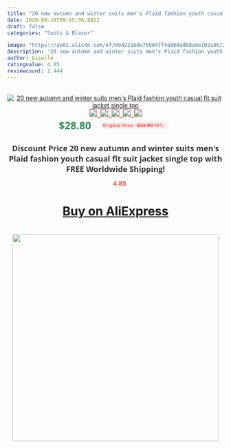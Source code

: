 ```yaml
---
title: "20 new autumn and winter suits men's Plaid fashion youth casual fit suit jacket single top"
date: 2020-08-19T09:25:36.892Z
draft: false
categories: "Suits & Blazer"

image: "https://ae01.alicdn.com/kf/H942216da75904ff4a8b0adb8a9e102c0S/20-new-autumn-and-winter-suits-men-s-Plaid-fashion-youth-casual-fit-suit-jacket-single.jpg"
description: "20 new autumn and winter suits men's Plaid fashion youth casual fit suit jacket single top"
author: Giselle
ratingvalue: 4.85
reviewcount: 1.444
---
```

<br>
<div style="text-align: center;">
<a href="https://s.click.aliexpress.com/e/_A2FgPL" target="_blank" rel="nofollow noopener noreferrer"><img alt="20 new autumn and winter suits men's Plaid fashion youth casual fit suit jacket single top" class="magnifier-image" src="https://ae01.alicdn.com/kf/H942216da75904ff4a8b0adb8a9e102c0S/20-new-autumn-and-winter-suits-men-s-Plaid-fashion-youth-casual-fit-suit-jacket-single.jpg_640x640.jpg">
<br>
<img style="border:1px solid salmon" src="https://ae01.alicdn.com/kf/H942216da75904ff4a8b0adb8a9e102c0S/20-new-autumn-and-winter-suits-men-s-Plaid-fashion-youth-casual-fit-suit-jacket-single.jpg_120x120.jpg">&nbsp;&nbsp;<img style="border:1px solid salmon" src="https://ae01.alicdn.com/kf/H2f18935efd0444fb9a0fa7de9483581a8/20-new-autumn-and-winter-suits-men-s-Plaid-fashion-youth-casual-fit-suit-jacket-single.jpg_120x120.jpg">&nbsp;&nbsp;<img style="border:1px solid salmon" src="https://ae01.alicdn.com/kf/Hc79b3f70acf848b180258bbcd5ca88b70/20-new-autumn-and-winter-suits-men-s-Plaid-fashion-youth-casual-fit-suit-jacket-single.jpg_120x120.jpg">&nbsp;&nbsp;<img style="border:1px solid salmon" src="https://ae01.alicdn.com/kf/H20ea5b6da92d4f65b3276fe6b99c7403J/20-new-autumn-and-winter-suits-men-s-Plaid-fashion-youth-casual-fit-suit-jacket-single.jpg_120x120.jpg">&nbsp;&nbsp;<img style="border:1px solid salmon" src="https://ae01.alicdn.com/kf/Ha8070858ebf64c9fac7f540ebdd2bdba5/20-new-autumn-and-winter-suits-men-s-Plaid-fashion-youth-casual-fit-suit-jacket-single.jpg_120x120.jpg"></a></div><br0>
<div style="text-align: center;"><span style="background-color: white; border: 0px; box-sizing: border-box; color: seagreen; display: inline-block; font-family: &quot;open sans&quot; , &quot;arial&quot; , &quot;helvetica&quot; , sans-serif , &quot;heiti&quot;; font-size: 24px; font-stretch: inherit; font-weight: 700; line-height: inherit; margin: 0px 10px 0px 0px; padding: 0px; vertical-align: middle;">$28.80 </span>
<span style="background: rgb(255 , 241 , 241); border-radius: 3px; border: 0px; box-sizing: border-box; color: #ff4747; display: inline-block; font-family: inherit; font-size: 12px; font-stretch: inherit; font-style: inherit; font-variant: inherit; font-weight: 600; line-height: inherit; margin: 0px; padding: 2px 5px; transform: scale(0.9); vertical-align: middle;">Original Price : <b style="text-decoration: line-through;">$32.00 </b> 10%&nbsp;&nbsp;</span></div>
<h1 style="color: #333333; display: inline-block; font-family: &quot;open sans&quot; , &quot;arial&quot; , &quot;helvetica&quot; , sans-serif , &quot;heiti&quot;; font-size: 18px; font-stretch: inherit; font-weight: 700; text-align: center;">Discount Price 20 new autumn and winter suits men's Plaid fashion youth casual fit suit jacket single top with FREE Worldwide Shipping!</h1>
<div style="color: #ff4747; text-align: center;">
<img src="https://4.bp.blogspot.com/-M0ZcTcb-5uY/XleCXlxnR4I/AAAAAAAAAEc/OrjgMkXV1oMQFaCRZj5HQwOCBcu3w1FegCPcBGAYYCw/s1600/star.png" style="height: 15px;">&nbsp;<b>4.85</b></div>
<div class="button_cont" align="center"><a class="buynow_a" href="https://s.click.aliexpress.com/e/_A2FgPL" target="_blank" rel="nofollow noopener noreferrer"><H1>Buy on AliExpress</H1></a></div><br>
<div class="separator" style="clear: both; text-align: center;">
<img src="https://lh3.googleusercontent.com/-pTy5HemUv9M/XlePHvY0dAI/AAAAAAAAAE4/0nX5iRUoIWY8eMW9Dpxeirr157OZliDIgCLcBGAsYHQ/s1600/badge.gif" width="480">
</div>
